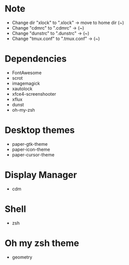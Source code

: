# Note
- Change dir "xlock" to ".xlock" -> move to home dir (~)
- Change "cdmrc" to ".cdmrc" -> (~)
- Change "dunstrc" to ".dunstrc" -> (~)
- Change "tmux.conf" to ".tmux.conf" -> (~)

# Dependencies
- FontAwesome
- scrot
- imagemagick
- xautolock
- xfce4-screenshooter
- xflux
- dunst
- oh-my-zsh

# Desktop themes
- paper-gtk-theme
- paper-icon-theme
- paper-cursor-theme

# Display Manager
- cdm

# Shell
- zsh

# Oh my zsh theme
- geometry

